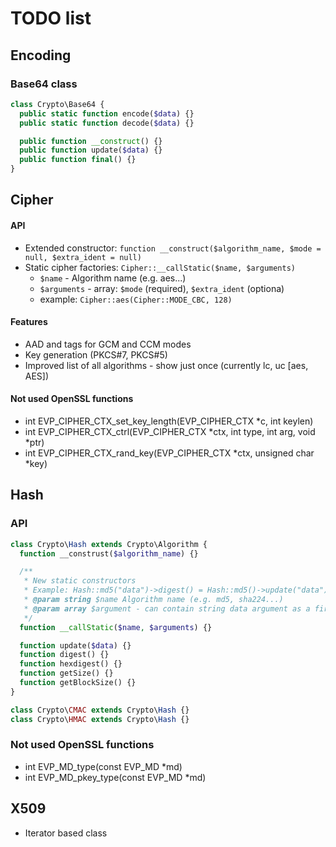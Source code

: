 # TODO list

## Encoding

### Base64 class
```php
class Crypto\Base64 {
  public static function encode($data) {}
  public static function decode($data) {}

  public function __construct() {}
  public function update($data) {}
  public function final() {}
}
```

## Cipher

#### API
- Extended constructor: `function __construct($algorithm_name, $mode = null, $extra_ident = null)`
- Static cipher factories: `Cipher::__callStatic($name, $arguments)`
  - `$name` - Algorithm name (e.g. aes...)
  - `$arguments` - array: `$mode` (required), `$extra_ident` (optiona)
  - example: `Cipher::aes(Cipher::MODE_CBC, 128)`

#### Features
- AAD and tags for GCM and CCM modes
- Key generation (PKCS#7, PKCS#5)
- Improved list of all algorithms - show just once (currently lc, uc [aes, AES])

#### Not used OpenSSL functions
- int EVP_CIPHER_CTX_set_key_length(EVP_CIPHER_CTX *c, int keylen)
- int EVP_CIPHER_CTX_ctrl(EVP_CIPHER_CTX *ctx, int type, int arg, void *ptr)
- int EVP_CIPHER_CTX_rand_key(EVP_CIPHER_CTX *ctx, unsigned char *key)


## Hash

### API
```php
class Crypto\Hash extends Crypto\Algorithm {
  function __construst($algorithm_name) {}

  /**
   * New static constructors
   * Example: Hash::md5("data")->digest() = Hash::md5()->update("data")->digest() = (new Hash('md5'))->update("data")->digest()
   * @param string $name Algorithm name (e.g. md5, sha224...)
   * @param array $argument - can contain string data argument as a first item
   */
  function __callStatic($name, $arguments) {}

  function update($data) {}
  function digest() {}
  function hexdigest() {}
  function getSize() {}
  function getBlockSize() {}
}

class Crypto\CMAC extends Crypto\Hash {}
class Crypto\HMAC extends Crypto\Hash {}
```

### Not used OpenSSL functions
- int EVP_MD_type(const EVP_MD *md)
- int EVP_MD_pkey_type(const EVP_MD *md)


## X509
- Iterator based class
